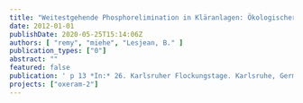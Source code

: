 ```yaml
---
title: "Weitestgehende Phosphorelimination in Kläranlagen: Ökologischer Vergleich von Filtrationsverfahren mittels Life Cycle Assessment"
date: 2012-01-01
publishDate: 2020-05-25T15:14:06Z
authors: [ "remy", "miehe", "Lesjean, B." ]
publication_types: ["0"]
abstract: ""
featured: false
publication: ' p 13 *In:* 26. Karlsruher Flockungstage. Karlsruhe, Germany. 13-14 November 2012'
projects: ["oxeram-2"]
---
```


